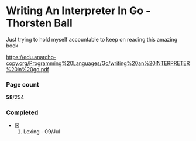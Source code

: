 # Writing An Interpreter In Go - Thorsten Ball

Just trying to hold myself accountable to keep on reading this amazing book

https://edu.anarcho-copy.org/Programming%20Languages/Go/writing%20an%20INTERPRETER%20in%20go.pdf

### Page count
**58**/254

### Completed
- [x] 1. Lexing - 09/Jul

